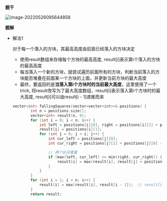 **题干**

![image-20220526095644858](http://www.cdn.liver0377.xyz/typora/202205260956926.png)

**题解**

- 解法1

  对于每一个落入的方块，其最高高度由前面已经落入的方块决定

  - 使用result数组来存储每个方块的最高高度, result[i]表示第i个落入的方块的最高高度
  - 每当落入一个新的方块，就尝试遍历前面所有的方块，判断当前落入的方块能否堆叠在前面某一个方块的上面，并更新当前方块的最大高度
  - 最终，要返回的是**当落入第i个方块时的当前最大高度**，这里使用了一个trick, 将result改写为了最大高度数组，result[i]表示落入第i个方块时的最大高度, result[i]可以由result[i - 1]递推而来

  ```cpp
  vector<int> fallingSquares(vector<vector<int>>& positions) {
          int n = positions.size();
          vector<int> result(n, 0);
          for (int i = 0; i < n; i++) {
              int left = positions[i][0], right = positions[i][1] + positions[i][0] - 1;
              result[i] = positions[i][1];
              for (int j = 0; j < i; j++) {
                  int cur_left = positions[j][0];
                  int cur_right = positions[j][1] + positions[j][0] - 1;
  
                  // 两个区间重叠
                  if (max(left, cur_left) <= min(right, cur_right)) {
                      result[i] = max(result[i], result[j] + positions[i][1]);
                  } 
              }
          }
          for (int i = 1; i < n; i++) {
              result[i] = max(result[i], result[i - 1]);  // result[i]表示第i个方块的高度，result[i - 1]表                                                         // 示落入第i - 1个方块时的当前最大高度
          }
          return result;
  ```

  